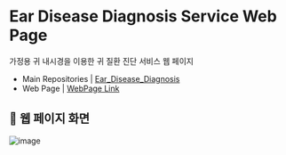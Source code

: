 # Ear Disease Diagnosis Service Web Page 
가정용 귀 내시경을 이용한 귀 질환 진단 서비스 웹 페이지

- Main Repositories | [Ear_Disease_Diagnosis](https://github.com/ginam-Kim/Ear_Disease_Diagnosis)
- Web Page | [WebPage Link](https://diagnosis-ear-disease.streamlit.app/)

  
## 📱 웹 페이지 화면
![image](https://github.com/ginam-Kim/Ear_Disease_Diagnosis_Web_Page/assets/125203829/384af0df-66ff-40c8-bfd4-c1de7e6bcb47)
